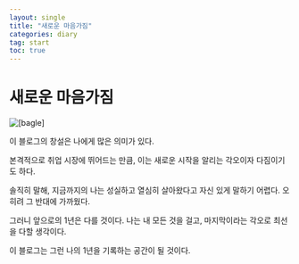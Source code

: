 ```yaml
---
layout: single
title: "새로운 마음가짐"
categories: diary
tag: start
toc: true
---
```


# 새로운 마음가짐 

![[bagle]](../../images/2025-02-27-first/bagle.jpeg)



이 블로그의 창설은 나에게 많은 의미가 있다.

본격적으로 취업 시장에 뛰어드는 만큼, 이는 새로운 시작을 알리는 각오이자 다짐이기도 하다.

솔직히 말해, 지금까지의 나는 성실하고 열심히 살아왔다고 자신 있게 말하기 어렵다. 오히려 그 반대에 가까웠다.

그러니 앞으로의 1년은 다를 것이다. 나는 내 모든 것을 걸고, 마지막이라는 각오로 최선을 다할 생각이다.

이 블로그는 그런 나의 1년을 기록하는 공간이 될 것이다.









